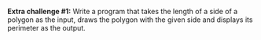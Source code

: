 **Extra challenge #1:**
Write a program that takes the length of a side of a polygon as the input, draws the polygon with the given side and displays its perimeter as the output.

